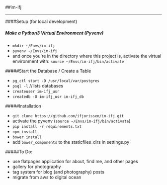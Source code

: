 ##im-ifj 

_____

####Setup (for local development)
##### Make a Python3 Virtual Environment (Pyvenv)

  * `mkdir ~/Envs/im-ifj`
  * `pyvenv ~/Envs/im-ifj`
  * and once you're in the directory where this project is, activate the virtual environment with: `source ~/Envs/im-ifj/bin/activate`

#####Start the Database / Create a Table

  * `pg_ctl start -D /usr/local/var/postgres`
  * `psql -l`  //lists databases
  * `createuser im-ifj_usr` 
  * `createdb -O im-ifj_usr im-ifj_db`

#####Installation

  * `git clone https://github.com/ifjorissen/im-ifj.git`
  * activate the pyvenv (`source ~/Envs/im-ifj/bin/activate`)
  * `pip install -r requirements.txt`
  * `npm install`
  * `bower install`
  * add `bower_components` to the staticfiles_dirs in settings.py




#####To Do:
  * use flatpages application for about, find me, and other pages
  * gallery for photography
  * tag system for blog (and photography) posts
  * migrate from aws to digital ocean